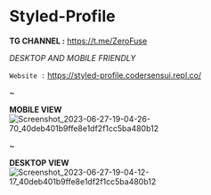 # Styled-Profile

**TG CHANNEL :** https://t.me/ZeroFuse

_DESKTOP AND MOBILE FRIENDLY_

`Website :` https://styled-profile.codersensui.repl.co/

~

**MOBILE VIEW**
![Screenshot_2023-06-27-19-04-26-70_40deb401b9ffe8e1df2f1cc5ba480b12](https://github.com/CoderSensui/Styled-Profile/assets/137837037/29e95fe0-dfce-4540-8d11-12ab1b3fa14b)

~

**DESKTOP VIEW**
![Screenshot_2023-06-27-19-04-12-17_40deb401b9ffe8e1df2f1cc5ba480b12](https://github.com/CoderSensui/Styled-Profile/assets/137837037/819fbc34-c350-41b3-bab2-28f700e2cdd6)
